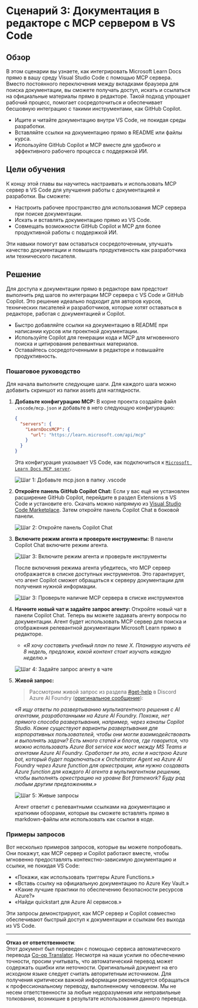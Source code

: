 <!--
CO_OP_TRANSLATOR_METADATA:
{
  "original_hash": "db532b1ec386c9ce38c791653dc3c881",
  "translation_date": "2025-07-14T06:46:32+00:00",
  "source_file": "09-CaseStudy/docs-mcp/solution/scenario3/README.md",
  "language_code": "ru"
}
-->
# Сценарий 3: Документация в редакторе с MCP сервером в VS Code

## Обзор

В этом сценарии вы узнаете, как интегрировать Microsoft Learn Docs прямо в вашу среду Visual Studio Code с помощью MCP сервера. Вместо постоянного переключения между вкладками браузера для поиска документации, вы сможете получать доступ, искать и ссылаться на официальные материалы прямо в редакторе. Такой подход упрощает рабочий процесс, помогает сосредоточиться и обеспечивает бесшовную интеграцию с такими инструментами, как GitHub Copilot.

- Ищите и читайте документацию внутри VS Code, не покидая среды разработки.
- Вставляйте ссылки на документацию прямо в README или файлы курса.
- Используйте GitHub Copilot и MCP вместе для удобного и эффективного рабочего процесса с поддержкой ИИ.

## Цели обучения

К концу этой главы вы научитесь настраивать и использовать MCP сервер в VS Code для улучшения работы с документацией и разработки. Вы сможете:

- Настроить рабочее пространство для использования MCP сервера при поиске документации.
- Искать и вставлять документацию прямо из VS Code.
- Совмещать возможности GitHub Copilot и MCP для более продуктивной работы с поддержкой ИИ.

Эти навыки помогут вам оставаться сосредоточенным, улучшать качество документации и повышать продуктивность как разработчика или технического писателя.

## Решение

Для доступа к документации прямо в редакторе вам предстоит выполнить ряд шагов по интеграции MCP сервера с VS Code и GitHub Copilot. Это решение идеально подходит для авторов курсов, технических писателей и разработчиков, которые хотят оставаться в редакторе, работая с документацией и Copilot.

- Быстро добавляйте ссылки на документацию в README при написании курсов или проектной документации.
- Используйте Copilot для генерации кода и MCP для мгновенного поиска и цитирования релевантных материалов.
- Оставайтесь сосредоточенными в редакторе и повышайте продуктивность.

### Пошаговое руководство

Для начала выполните следующие шаги. Для каждого шага можно добавить скриншот из папки assets для наглядности.

1. **Добавьте конфигурацию MCP:**
   В корне проекта создайте файл `.vscode/mcp.json` и добавьте в него следующую конфигурацию:
   ```json
   {
     "servers": {
       "LearnDocsMCP": {
         "url": "https://learn.microsoft.com/api/mcp"
       }
     }
   }
   ```
   Эта конфигурация указывает VS Code, как подключиться к [`Microsoft Learn Docs MCP server`](https://github.com/MicrosoftDocs/mcp).
   
   ![Шаг 1: Добавьте mcp.json в папку .vscode](../../../../../../translated_images/step1-mcp-json.c06a007fccc3edfaf0598a31903c9ec71476d9fd3ae6c1b2b4321fd38688ca4b.ru.png)
    
2. **Откройте панель GitHub Copilot Chat:**
   Если у вас ещё не установлен расширение GitHub Copilot, перейдите в раздел Extensions в VS Code и установите его. Скачать можно напрямую из [Visual Studio Code Marketplace](https://marketplace.visualstudio.com/items?itemName=GitHub.copilot-chat). Затем откройте панель Copilot Chat в боковой панели.

   ![Шаг 2: Откройте панель Copilot Chat](../../../../../../translated_images/step2-copilot-panel.f1cc86e9b9b8cd1a85e4df4923de8bafee4830541ab255e3c90c09777fed97db.ru.png)

3. **Включите режим агента и проверьте инструменты:**
   В панели Copilot Chat включите режим агента.

   ![Шаг 3: Включите режим агента и проверьте инструменты](../../../../../../translated_images/step3-agent-mode.cdc32520fd7dd1d149c3f5226763c1d85a06d3c041d4cc983447625bdbeff4d4.ru.png)

   После включения режима агента убедитесь, что MCP сервер отображается в списке доступных инструментов. Это гарантирует, что агент Copilot сможет обращаться к серверу документации для получения нужной информации.
   
   ![Шаг 3: Проверьте наличие MCP сервера в списке инструментов](../../../../../../translated_images/step3-verify-mcp-tool.76096a6329cbfecd42888780f322370a0d8c8fa003ed3eeb7ccd23f0fc50c1ad.ru.png)
4. **Начните новый чат и задайте запрос агенту:**
   Откройте новый чат в панели Copilot Chat. Теперь вы можете задавать агенту вопросы по документации. Агент будет использовать MCP сервер для поиска и отображения релевантной документации Microsoft Learn прямо в редакторе.

   - *«Я хочу составить учебный план по теме X. Планирую изучать её 8 недель, предложи, какой контент стоит изучать каждую неделю.»*

   ![Шаг 4: Задайте запрос агенту в чате](../../../../../../translated_images/step4-prompt-chat.12187bb001605efc5077992b621f0fcd1df12023c5dce0464f8eb8f3d595218f.ru.png)

5. **Живой запрос:**

   > Рассмотрим живой запрос из раздела [#get-help](https://discord.gg/D6cRhjHWSC) в Discord Azure AI Foundry ([оригинальное сообщение](https://discord.com/channels/1113626258182504448/1385498306720829572)):
   
   *«Я ищу ответы по развертыванию мультиагентного решения с AI агентами, разработанными на Azure AI Foundry. Похоже, нет прямого способа развертывания, например, через каналы Copilot Studio. Какие существуют варианты развертывания для корпоративных пользователей, чтобы они могли взаимодействовать и выполнять задачи? Есть много статей и блогов, где говорится, что можно использовать Azure Bot service как мост между MS Teams и агентами Azure AI Foundry. Сработает ли это, если я настрою Azure bot, который будет подключаться к Orchestrator Agent на Azure AI Foundry через Azure function для оркестрации, или нужно создавать Azure function для каждого AI агента в мультиагентном решении, чтобы выполнять оркестрацию на уровне Bot framework? Буду рад любым другим предложениям.»*

   ![Шаг 5: Живые запросы](../../../../../../translated_images/step5-live-queries.49db3e4a50bea27327e3cb18c24d263b7d134930d78e7392f9515a1c00264a7f.ru.png)

   Агент ответит с релевантными ссылками на документацию и краткими обзорами, которые вы сможете вставлять прямо в markdown-файлы или использовать как ссылки в коде.
   
### Примеры запросов

Вот несколько примеров запросов, которые вы можете попробовать. Они покажут, как MCP сервер и Copilot работают вместе, чтобы мгновенно предоставлять контекстно-зависимую документацию и ссылки, не покидая VS Code:

- «Покажи, как использовать триггеры Azure Functions.»
- «Вставь ссылку на официальную документацию по Azure Key Vault.»
- «Какие лучшие практики по обеспечению безопасности ресурсов Azure?»
- «Найди quickstart для Azure AI сервисов.»

Эти запросы демонстрируют, как MCP сервер и Copilot совместно обеспечивают быстрый доступ к документации и ссылкам без выхода из VS Code.

---

**Отказ от ответственности**:  
Этот документ был переведен с помощью сервиса автоматического перевода [Co-op Translator](https://github.com/Azure/co-op-translator). Несмотря на наши усилия по обеспечению точности, просим учитывать, что автоматический перевод может содержать ошибки или неточности. Оригинальный документ на его исходном языке следует считать авторитетным источником. Для получения критически важной информации рекомендуется обращаться к профессиональному переводу, выполненному человеком. Мы не несем ответственности за любые недоразумения или неправильные толкования, возникшие в результате использования данного перевода.
